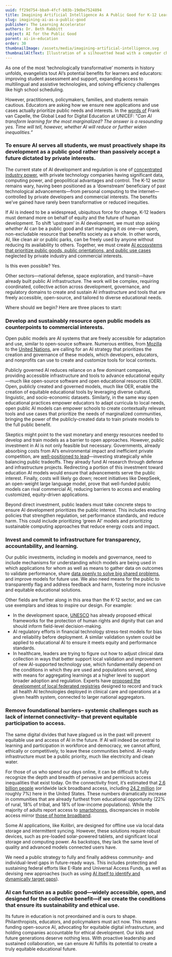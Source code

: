 ```yaml
---
uuid: ff29d754-bba9-4fcf-b03b-19dbe7524894
title: Imagining Artificial Intelligence As A Public Good for K-12 Learning
slug: imagining-ai-as-a-public-good
publisher: The Learning Accelerator
authors: Dr. Beth Rabbitt
subject: AI for the Public Good
parent: ai-in-education
order: 30
thumbnailImage: /assets/media/imagining-artificial-intelligence.svg
thumbnailAltText: Illustration of a silhouetted head with a computer chip superimposed over it
---
```

As one of the most ‘technologically transformative’ moments in history unfolds, evangelists tout AI’s potential benefits for learners and educators: improving student assessment and support, expanding access to multilingual and assistive technologies, and solving efficiency challenges like high school scheduling.

However, practitioners, policymakers, families, and students remain cautious. Educators are asking how we ensure new applications and use cases actually prioritize public needs and interests. In the [words of](https://www.weforum.org/agenda/2023/10/ai-education-learning-marginalized-unicef/) Frank van Capelle, the Global Lead for Digital Education at UNICEF: “_Can AI transform learning for the most marginalized? The answer is a resounding yes. Time will tell, however, whether AI will reduce or further widen inequalities.”_

### **To ensure AI serves all students, we must proactively shape its development as a public good rather than passively accept a future dictated by private interests.**

The current state of AI development and regulation is one of [concentrated industry power](https://ainowinstitute.org/general/2023-landscape-executive-summary), with private technology companies having significant data, computing power, and geopolitical advantages and control. The K-12 sector remains wary, having been positioned as a ‘downstream’ beneficiary of past technological advancements—from personal computing to the internet—controlled by private developers and commercial interests. The benefits we’ve gained have rarely been transformative or reduced inequities.

If AI is indeed to be a widespread, ubiquitous force for change, K-12 leaders must demand more on behalf of equity and the future of human development. To shift ‘upstream’ in AI development, we must stop asking _whether_ AI can be a public good and start managing it _as_ one—an open, non-excludable resource that benefits society as a whole. In other words, AI, like clean air or public parks, can be freely used by anyone without reducing its availability to others. Together, we must create [AI ecosystems that prioritize public goods, public orientations, and public use cases](https://assets.mofoprod.net/network/documents/Public_AI_Mozilla.pdf) neglected by private industry and commercial interests.

Is this even possible? Yes.

Other sectors—national defense, space exploration, and transit—have already built public AI infrastructure. The work will be complex, requiring coordinated, collective action across development, governance, and regulatory domains to create and sustain AI infrastructure and tools that are freely accessible, open-source, and tailored to diverse educational needs.

Where should we begin? Here are three places to start:

### **Develop and sustainably resource open public models as counterpoints to commercial interests.**

Open public models are AI systems that are freely accessible for adaptation and use, similar to open-source software. Numerous entities, from [Mozilla](https://assets.mofoprod.net/network/documents/Public_AI_Mozilla.pdf) to the [United Nations](https://www.digitalpublicgoods.net/digital-public-goods), are calling for an AI strategy that prioritizes the creation and governance of these models, which developers, educators, and nonprofits can use to create and customize tools for local contexts.

Publicly governed AI reduces reliance on a few dominant companies, providing accessible infrastructure and tools to advance educational equity—much like open-source software and open educational resources (OER).  Open, publicly created and governed models, much like OER, enable the creation of equitable educational tools by leveraging diverse cultural, linguistic, and socio-economic datasets. Similarly, in the same way open educational practices empower educators to adapt curricula to local needs, open public AI models can empower schools to create contextually relevant tools and use cases that prioritize the needs of marginalized communities, bringing the power of the publicly-created data to train private models to the full public benefit.

Skeptics might point to the vast monetary and energy resources needed to develop and train models as a barrier to open approaches. However, public investment in AI is not only feasible but necessary. Governments, already absorbing costs from AI’s environmental impact and inefficient private competition, are [well-positioned to lead](https://foreignpolicy.com/2023/06/12/ai-regulation-technology-us-china-eu-governance/)—investing strategically while balancing public tradeoffs. They already fund AI research through defense and infrastructure projects. Redirecting a portion of this investment toward education AI models would ensure that advancements serve the public interest. Finally, costs will likely go down; recent initiatives like DeepSeek, an open-weight large language model, prove that well-funded public models can rival commercial AI, reducing barriers to access and enabling customized, equity-driven applications.

Beyond direct investment, public leaders must take concrete steps to ensure AI development prioritizes the public interest. This includes enacting policies that strengthen regulation, set performance standards, and reduce harm. This could include prioritizing ‘green AI’ models and prioritizing sustainable computing approaches that reduce energy costs and impact.

### **Invest and commit to infrastructure for transparency, accountability, and learning.**

Our public investments, including in models and governance, need to include mechanisms for understanding which models are being used in which applications for whom as well as means to gather data on outcomes to validate performance, share [data openly to solve big shared problems](https://jainfamilyinstitute.org/artificial-intelligence-for-the-public-good/), and improve models for future use. We also need means for the public to transparently flag and address feedback and harm, fostering more inclusive and equitable educational solutions.

Other fields are further along in this area than the K-12 sector, and we can use exemplars and ideas to inspire our design. For example:

- In the development space, [UNESCO](https://www.unesco.org/en/artificial-intelligence/recommendation-ethics) has already proposed ethical frameworks for the protection of human rights and dignity that can and should inform field-level decision-making.
- AI regulatory efforts in financial technology stress-test models for bias and reliability before deployment. A similar validation system could be applied to educational AI to ensure it meets equity and performance standards.
- In healthcare, leaders are trying to figure out how to adjust clinical data collection in ways that better support local validation and improvement of new AI-supported technology use, which fundamentally depend on the conditions in which they are used and populations served, along with means for aggregating learnings at a higher level to support broader adoption and regulation. Experts have [proposed the development of local federated registries](https://jamanetwork.com/journals/jama/fullarticle/2822175?guestAccessKey=746d6760-5a53-4987-a80f-1f02aab3f611&utm_source=silverchair&utm_medium=email&utm_campaign=article_alert-jama&utm_content=etoc&utm_term=091024&utm_adv=000003647516) designed to record and track all health AI technologies deployed in clinical care and operations at a given health system, connected to larger national aggregators.

### **Remove foundational barriers– systemic challenges such as lack of internet connectivity– that prevent equitable participation to access.**

The same digital divides that have plagued us in the past will prevent equitable use and access of AI in the future. If AI will indeed be central to learning and participation in workforce and democracy, we cannot afford, ethically or competitively, to leave these communities behind. AI-ready infrastructure must be a public priority, much like electricity and clean water.

For those of us who spend our days online, it can be difficult to fully recognize the depth and breadth of pervasive and pernicious access inequalities that exist today. On the connectivity front, it’s estimated that [2.6 billion people](https://www.itu.int/en/mediacentre/Pages/PR-2024-06-20-Broadband-Commission-assesses-AI.aspx) worldwide lack broadband access, including [24.2 million](https://www.fcc.gov/reports-research/reports/measuring-broadband-america/measuring-broadband-america-program-fixed) (or roughly 7%) here in the United States. These numbers dramatically increase in communities that are already furthest from educational opportunity (22% of rural, 18% of tribal, and 18% of low-income populations). While the majority of adults report access to [smartphones](https://www.pewresearch.org/internet/2024/01/31/americans-use-of-mobile-technology-and-home-broadband/#:~:text=Adults%20with%20lower%20levels%20of,smaller%20share%20of%20White%20adults.), discrepancies in mobile access mirror [those of home broadband](https://www.pewresearch.org/internet/2024/01/31/americans-use-of-mobile-technology-and-home-broadband/#:~:text=Adults%20with%20lower%20levels%20of,smaller%20share%20of%20White%20adults.).

Some AI applications, like Kolibri, are designed for offline use via local data storage and intermittent syncing. However, these solutions require robust devices, such as pre-loaded solar-powered tablets, and significant local storage and computing power. As backstops, they lack the same level of quality and advanced models connected users have.

We need a public strategy to fully and finally address community- and individual-level gaps in future-ready ways. This includes protecting and sustaining federal efforts like E-Rate and Universal Access Funds, as well as devising new approaches (such as using [AI itself to identify and dynamically target gaps](https://www.itu.int/en/mediacentre/Pages/PR-2024-06-20-Broadband-Commission-assesses-AI.aspx)).

### **AI can function as a public good—widely accessible, open, and designed for the collective benefit—if we create the conditions that ensure its sustainability and ethical use.**

Its future in education is not preordained and is ours to shape. Philanthropists, educators, and policymakers must act now. This means funding open-source AI, advocating for equitable digital infrastructure, and holding companies accountable for ethical development. Our kids and future generations deserve nothing less. With proactive leadership and sustained collaboration, we can ensure AI fulfills its potential to create a truly equitable educational future.

